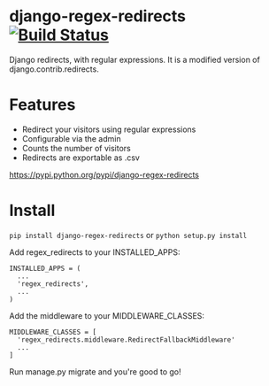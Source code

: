 django-regex-redirects [![Build Status](https://travis-ci.org/maykinmedia/django-regex-redirects.svg?branch=master)](https://travis-ci.org/maykinmedia/django-regex-redirects)
======================

Django redirects, with regular expressions. It is a modified version of django.contrib.redirects.

Features
========

 * Redirect your visitors using regular expressions
 * Configurable via the admin
 * Counts the number of visitors
 * Redirects are exportable as .csv
 
https://pypi.python.org/pypi/django-regex-redirects

Install
=======

```pip install django-regex-redirects``` or ```python setup.py install```

Add regex_redirects to your INSTALLED_APPS:

```
INSTALLED_APPS = (
  ...
  'regex_redirects',
  ...
)
```

Add the middleware to your MIDDLEWARE_CLASSES:

```
MIDDLEWARE_CLASSES = [
  'regex_redirects.middleware.RedirectFallbackMiddleware'
  ...
]
```

Run manage.py migrate and you're good to go!




